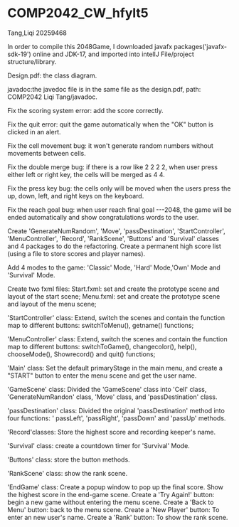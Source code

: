 # COMP2042_CW_hfylt5
Tang,Liqi 20259468

In order to compile this 2048Game, I downloaded javafx packages('javafx-sdk-19') online and JDK-17, and imported into intellJ File/project structure/library.

Design.pdf: the class diagram.

javadoc:the javedoc file is in the same file as the design.pdf, path: COMP2042 Liqi Tang/javadoc.

Fix the scoring system error: add the score correctly. 

Fix the quit error: quit the game automatically when the "OK" button is clicked in an alert. 

Fix the cell movement bug: it won't generate random numbers without movements between cells.

Fix the double merge bug: if there is a row like 2 2 2 2, when user press either left or right key, the cells will be merged as 4 4.

Fix the press key bug: the cells only will be moved when the users press the up, down, left, and right keys on the keyboard.

Fix the reach goal bug: when user reach final goal ---2048, the game will be ended automatically and show congratulations words to the user.

Create 'GenerateNumRandom', 'Move', 'passDestination', 'StartController', 'MenuController', 'Record', 'RankScene', 'Buttons' and 'Survival' classes and 4 packages to do the refactoring. 
Create a permanent high score list (using a file to store scores and player names). 

Add 4 modes to the game: 'Classic' Mode, 'Hard' Mode,'Own' Mode and 'Survival' Mode.

Create two fxml files:
Start.fxml: set and create the prototype scene and layout of the start scene; 
Menu.fxml: set and create the prototype scene and layout of the menu scene;

'StartController' class: 
Extend, switch the scenes and contain the function map to different buttons: switchToMenu(), getname() functions;

'MenuController' class: 
Extend, switch the scenes and contain the function map to different buttons: 
switchToGame(), changecolor(), help(), chooseMode(), Showrecord() and quit() functions;

'Main' class: 
Set the default primaryStage in the main menu, and create a "START" button to enter the menu scene and get the user name.

'GameScene' class: 
Divided the 'GameScene' class into 'Cell' class, 'GenerateNumRandon' class, 'Move' class, and 'passDestination' class.

'passDestination' class: 
Divided the original 'passDestination' method into four functions: ' passLeft', 'passRight', 'passDown' and 'passUp' methods.

'Record'classes: Store the highest score and recording keeper's name.

'Survival' class: create a countdown timer for 'Survival' Mode.

'Buttons' class: store the button methods.

'RankScene' class: show the rank scene.

'EndGame' class: 
Create a popup window to pop up the final score. Show the highest score in the end-game scene. 
Create a 'Try Again!' button: begin a new game without entering the menu scene. 
Create a 'Back to Menu' button: back to the menu scene.
Create a 'New Player' button: To enter an new user's name.
Create a 'Rank' button: To show the rank scene.
